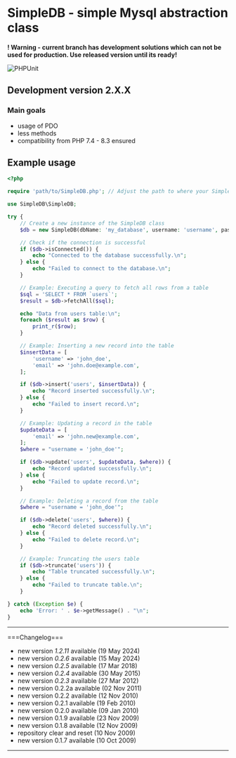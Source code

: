 # SimpleDB - simple Mysql abstraction class

**! Warning - current branch has development solutions which can not be used  for production. Use released version until its ready!**

![PHPUnit](https://img.shields.io/github/actions/workflow/status/PJanisio/simpledb/php.yml?branch=master&label=tests&logo=phpunit)

## Development version 2.X.X

### Main goals

- usage of PDO
- less methods
- compatibility from PHP 7.4 - 8.3 ensured

## Example usage

```php
<?php

require 'path/to/SimpleDB.php'; // Adjust the path to where your SimpleDB.php is located

use SimpleDB\SimpleDB;

try {
    // Create a new instance of the SimpleDB class
    $db = new SimpleDB(dbName: 'my_database', username: 'username', password: 'password');

    // Check if the connection is successful
    if ($db->isConnected()) {
        echo "Connected to the database successfully.\n";
    } else {
        echo "Failed to connect to the database.\n";
    }

    // Example: Executing a query to fetch all rows from a table
    $sql = 'SELECT * FROM `users`';
    $result = $db->fetchAll($sql);

    echo "Data from users table:\n";
    foreach ($result as $row) {
        print_r($row);
    }

    // Example: Inserting a new record into the table
    $insertData = [
        'username' => 'john_doe',
        'email' => 'john.doe@example.com',
    ];

    if ($db->insert('users', $insertData)) {
        echo "Record inserted successfully.\n";
    } else {
        echo "Failed to insert record.\n";
    }

    // Example: Updating a record in the table
    $updateData = [
        'email' => 'john.new@example.com',
    ];
    $where = "username = 'john_doe'";

    if ($db->update('users', $updateData, $where)) {
        echo "Record updated successfully.\n";
    } else {
        echo "Failed to update record.\n";
    }

    // Example: Deleting a record from the table
    $where = "username = 'john_doe'";

    if ($db->delete('users', $where)) {
        echo "Record deleted successfully.\n";
    } else {
        echo "Failed to delete record.\n";
    }

    // Example: Truncating the users table
    if ($db->truncate('users')) {
        echo "Table truncated successfully.\n";
    } else {
        echo "Failed to truncate table.\n";
    }

} catch (Exception $e) {
    echo 'Error: ' . $e->getMessage() . "\n";
}


```

----

===Changelog===

- new version *1.2.11* available (19 May 2024)
- new version *0.2.6* available (15 May 2024)
- new version *0.2.5* available (17 Mar 2018)
- new version *0.2.4* available (30 May 2015)
- new version *0.2.3* available (27 Mar 2012)
- new version 0.2.2a available (02 Nov 2011)
- new version 0.2.2 available (12 Nov 2010)
- new version 0.2.1 available (19 Feb 2010)
- new version 0.2.0 available (09 Jan 2010)
- new version 0.1.9 available (23 Nov 2009)
- new version 0.1.8 available (12 Nov 2009)
- repository clear and reset (10 Nov 2009)
- new version 0.1.7 available (10 Oct 2009)

----
